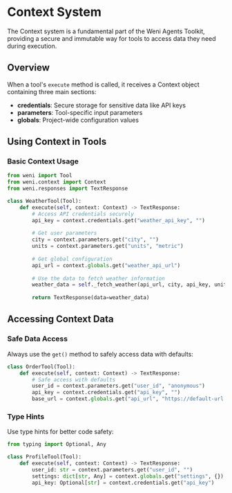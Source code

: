 # Context System

The Context system is a fundamental part of the Weni Agents Toolkit, providing a secure and immutable way for tools to access data they need during execution.

## Overview

When a tool's `execute` method is called, it receives a Context object containing three main sections:
- **credentials**: Secure storage for sensitive data like API keys
- **parameters**: Tool-specific input parameters
- **globals**: Project-wide configuration values

## Using Context in Tools

### Basic Context Usage

```python
from weni import Tool
from weni.context import Context
from weni.responses import TextResponse

class WeatherTool(Tool):
    def execute(self, context: Context) -> TextResponse:
        # Access API credentials securely
        api_key = context.credentials.get("weather_api_key", "")
        
        # Get user parameters
        city = context.parameters.get("city", "")
        units = context.parameters.get("units", "metric")
        
        # Get global configuration
        api_url = context.globals.get("weather_api_url")
        
        # Use the data to fetch weather information
        weather_data = self._fetch_weather(api_url, city, api_key, units)
        
        return TextResponse(data=weather_data)
```

## Accessing Context Data

### Safe Data Access

Always use the `get()` method to safely access data with defaults:

```python
class OrderTool(Tool):
    def execute(self, context: Context) -> TextResponse:
        # Safe access with defaults
        user_id = context.parameters.get("user_id", "anonymous")
        api_key = context.credentials.get("api_key", "")
        base_url = context.globals.get("api_url", "https://default-url.com")
```

### Type Hints

Use type hints for better code safety:

```python
from typing import Optional, Any

class ProfileTool(Tool):
    def execute(self, context: Context) -> TextResponse:
        user_id: str = context.parameters.get("user_id", "")
        settings: dict[str, Any] = context.globals.get("settings", {})
        api_key: Optional[str] = context.credentials.get("api_key")
```
